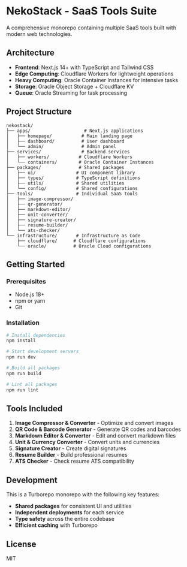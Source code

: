 # NekoStack - SaaS Tools Suite

A comprehensive monorepo containing multiple SaaS tools built with modern web technologies.

## Architecture

- **Frontend**: Next.js 14+ with TypeScript and Tailwind CSS
- **Edge Computing**: Cloudflare Workers for lightweight operations
- **Heavy Computing**: Oracle Container Instances for intensive tasks
- **Storage**: Oracle Object Storage + Cloudflare KV
- **Queue**: Oracle Streaming for task processing

## Project Structure

```
nekostack/
├── apps/                    # Next.js applications
│   ├── homepage/           # Main landing page
│   ├── dashboard/          # User dashboard
│   └── admin/              # Admin panel
├── services/               # Backend services
│   ├── workers/           # Cloudflare Workers
│   └── containers/        # Oracle Container Instances
├── packages/              # Shared packages
│   ├── ui/               # UI component library
│   ├── types/            # TypeScript definitions
│   ├── utils/            # Shared utilities
│   └── config/           # Shared configurations
├── tools/                # Individual SaaS tools
│   ├── image-compressor/
│   ├── qr-generator/
│   ├── markdown-editor/
│   ├── unit-converter/
│   ├── signature-creator/
│   ├── resume-builder/
│   └── ats-checker/
└── infrastructure/       # Infrastructure as Code
    ├── cloudflare/      # Cloudflare configurations
    └── oracle/          # Oracle Cloud configurations
```

## Getting Started

### Prerequisites

- Node.js 18+
- npm or yarn
- Git

### Installation

```bash
# Install dependencies
npm install

# Start development servers
npm run dev

# Build all packages
npm run build

# Lint all packages
npm run lint
```

## Tools Included

1. **Image Compressor & Converter** - Optimize and convert images
2. **QR Code & Barcode Generator** - Generate QR codes and barcodes
3. **Markdown Editor & Converter** - Edit and convert markdown files
4. **Unit & Currency Converter** - Convert units and currencies
5. **Signature Creator** - Create digital signatures
6. **Resume Builder** - Build professional resumes
7. **ATS Checker** - Check resume ATS compatibility

## Development

This is a Turborepo monorepo with the following key features:

- **Shared packages** for consistent UI and utilities
- **Independent deployments** for each service
- **Type safety** across the entire codebase
- **Efficient caching** with Turborepo

## License

MIT
